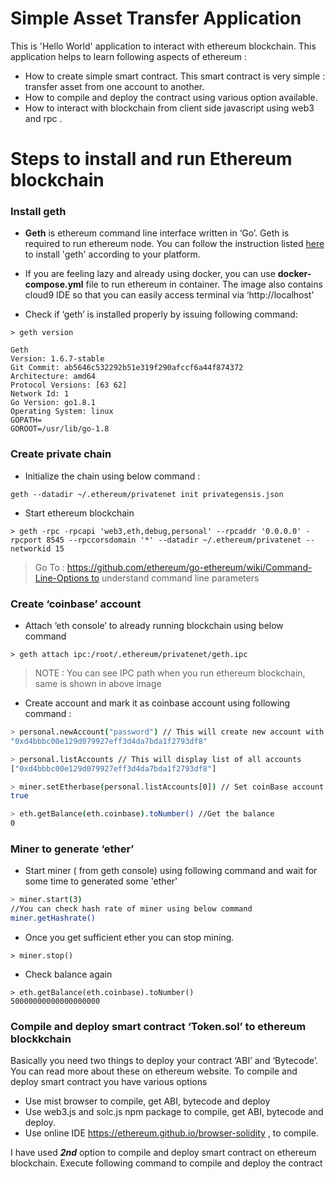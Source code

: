 # Simple Asset Transfer Application

This is 'Hello World' application to interact with ethereum blockchain. This application helps to learn following aspects of ethereum :

  - How to create simple smart contract. This smart contract is very simple : transfer asset from one account to another.
  - How to compile and deploy the contract using various option available.
  - How to interact with blockchain from client side javascript using web3 and rpc  .

# Steps to install and run Ethereum blockchain
### Install geth

 - **Geth** is ethereum command line interface written in ‘Go’. Geth is required to run ethereum node. You can follow the instruction listed [here](https://github.com/ethereum/go-ethereum/wiki/Building-Ethereum) to install 'geth' according to your platform.
 
 - If you are feeling lazy and already using docker, you can use **docker-compose.yml** file to run ethereum in container. The image also contains cloud9 IDE so that you can easily access terminal via ‘http://localhost’
 
 - Check if ‘geth’ is installed properly by issuing following command:
```
> geth version

Geth
Version: 1.6.7-stable
Git Commit: ab5646c532292b51e319f290afccf6a44f874372
Architecture: amd64
Protocol Versions: [63 62]
Network Id: 1
Go Version: go1.8.1
Operating System: linux
GOPATH=
GOROOT=/usr/lib/go-1.8

```

###	Create private chain
- Initialize the chain using below command :
```
geth --datadir ~/.ethereum/privatenet init privategensis.json
```
- Start ethereum blockchain 
```
> geth -rpc -rpcapi 'web3,eth,debug,personal' --rpcaddr '0.0.0.0' -rpcport 8545 --rpccorsdomain '*' --datadir ~/.ethereum/privatenet --networkid 15
```
>Go To : https://github.com/ethereum/go-ethereum/wiki/Command-Line-Options to understand command line parameters 

### Create ‘coinbase’ account
- Attach ‘eth console’ to already running blockchain using below command
```
> geth attach ipc:/root/.ethereum/privatenet/geth.ipc 
```
> NOTE : You can see IPC path when you run ethereum blockchain, same is shown in above image
- Create account and mark it as coinbase account using following command :

```sh
> personal.newAccount("password") // This will create new account with password as 'password'
"0xd4bbbc00e129d079927eff3d4da7bda1f2793df8"

> personal.listAccounts // This will display list of all accounts
["0xd4bbbc00e129d079927eff3d4da7bda1f2793df8"]

> miner.setEtherbase(personal.listAccounts[0]) // Set coinBase account
true

> eth.getBalance(eth.coinbase).toNumber() //Get the balance
0
```
###	Miner to generate ‘ether’

- Start miner ( from geth console) using following command and wait for some time to generated some 'ether'
```sh
> miner.start(3)
//You can check hash rate of miner using below command 
miner.getHashrate()
```
- Once you get sufficient ether you can stop mining. 
 ```
> miner.stop()
```
- Check balance again
```
> eth.getBalance(eth.coinbase).toNumber()
50000000000000000000
```

### Compile and deploy smart contract ‘Token.sol’ to ethereum blockkchain

Basically you need two things to deploy your contract ‘ABI’ and ‘Bytecode’. You can read more about these on ethereum website. To compile and deploy smart contract you have various options
- Use mist browser to compile, get ABI, bytecode and deploy
- Use web3.js and solc.js npm package to compile, get ABI, bytecode and deploy.
- Use online IDE https://ethereum.github.io/browser-solidity , to compile.

I have used ***2nd*** option to compile and deploy smart contract on ethereum blockchain. Execute following command to compile and deploy the contract


